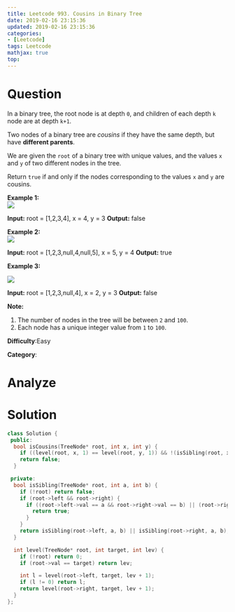 ```yaml
---
title: Leetcode 993. Cousins in Binary Tree
date: 2019-02-16 23:15:36
updated: 2019-02-16 23:15:36
categories: 
- [Leetcode]
tags: Leetcode
mathjax: true
top:
---
```


# Question

In a binary tree, the root node is at depth  `0`, and children of each depth  `k`  node are at depth  `k+1`.

Two nodes of a binary tree are  _cousins_  if they have the same depth, but have  **different parents**.

We are given the  `root`  of a binary tree with unique values, and the values  `x` and  `y` of two different nodes in the tree.

Return `true` if and only if the nodes corresponding to the values  `x`  and  `y`  are cousins.

**Example 1:  
![](https://assets.leetcode.com/uploads/2019/02/12/q1248-01.png)**

**Input:** root = [1,2,3,4], x = 4, y = 3
**Output:** false

**Example 2:  
![](https://assets.leetcode.com/uploads/2019/02/12/q1248-02.png)**

**Input:** root = [1,2,3,null,4,null,5], x = 5, y = 4
**Output:** true

**Example 3:**

**![](https://assets.leetcode.com/uploads/2019/02/13/q1248-03.png)**

**Input:** root = [1,2,3,null,4], x = 2, y = 3
**Output:** false

**Note:**

1.  The number of nodes in the tree will be between  `2`  and  `100`.
2.  Each node has a unique integer value from  `1`  to  `100`.

**Difficulty**:Easy

**Category**:

<!-- more -->

# Analyze

# Solution

```cpp
class Solution {
 public:
  bool isCousins(TreeNode* root, int x, int y) {
    if ((level(root, x, 1) == level(root, y, 1)) && !(isSibling(root, x, y))) return true;
    return false;
  }

 private:
  bool isSibling(TreeNode* root, int a, int b) {
    if (!root) return false;
    if (root->left && root->right) {
      if ((root->left->val == a && root->right->val == b) || (root->right->val == a && root->left->val == b)) {
        return true;
      }
    }
    return isSibling(root->left, a, b) || isSibling(root->right, a, b);
  }

  int level(TreeNode* root, int target, int lev) {
    if (!root) return 0;
    if (root->val == target) return lev;

    int l = level(root->left, target, lev + 1);
    if (l != 0) return l;
    return level(root->right, target, lev + 1);
  }
};
```